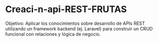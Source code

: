 # Creaci-n-api-REST-FRUTAS
Objetivo: Aplicar los conocimientos sobre desarrollo de APIs REST utilizando un framework backend (ej. Laravel) para construir un CRUD funcional con relaciones y lógica de negocio.
